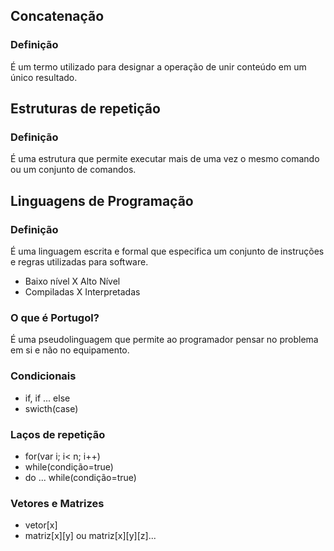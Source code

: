 ## Concatenação

### Definição

É um termo utilizado para designar a operação de unir conteúdo em um único resultado.

## Estruturas de repetição

### Definição

É uma estrutura que permite executar mais de uma vez o mesmo comando ou um conjunto de comandos.

## Linguagens de Programação

### Definição

É uma linguagem escrita e formal que especifica um conjunto de instruções e regras utilizadas para software.

- Baixo nível X Alto Nível
- Compiladas X Interpretadas

### O que é Portugol?

É uma pseudolinguagem que permite ao programador pensar no problema em si e não no equipamento.

### Condicionais

- if, if ... else
- swicth(case)

### Laços de repetição

- for(var i; i< n; i++)
- while(condição=true)
- do ... while(condição=true)

### Vetores e Matrizes

- vetor[x]
- matriz[x][y] ou matriz[x][y][z]...